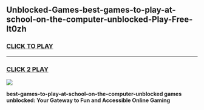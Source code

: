 
## Unblocked-Games-best-games-to-play-at-school-on-the-computer-unblocked-Play-Free-lt0zh
<h3>
<a href="https://premium76.site?title=best-games-to-play-at-school-on-the-computer-unblocked&ref=10A">CLICK TO PLAY</a></h3>
<hr>

<h3>
<a href="https://premium76.site?title=best-games-to-play-at-school-on-the-computer-unblocked&ref=10A">CLICK 2 PLAY</a>
  
</h3>

<a href="https://premium76.site?title=best-games-to-play-at-school-on-the-computer-unblocked&ref=10A"><img src="https://clearcache.store/games.png"></a>


**best-games-to-play-at-school-on-the-computer-unblocked games unblocked: Your Gateway to Fun and Accessible Online Gaming**
